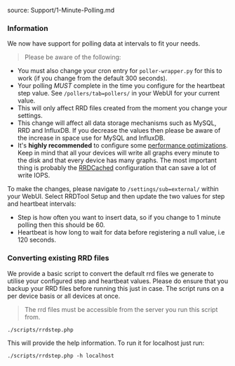 source: Support/1-Minute-Polling.md

### Information
We now have support for polling data at intervals to fit your needs.

> Please be aware of the following:

  - You must also change your cron entry for `poller-wrapper.py` for this to work (if you change from the default 300 seconds).
  - Your polling _MUST_ complete in the time you configure for the heartbeat step value. See `/pollers/tab=pollers/` in your WebUI for your current value.
  - This will only affect RRD files created from the moment you change your settings.
  - This change will affect all data storage mechanisms such as MySQL, RRD and InfluxDB. If you decrease the values then please be aware of the increase in space use for MySQL and InfluxDB.
  - It's **highly recommended** to configure some [performance optimizations](Performance.md). Keep in mind that all your devices will write all graphs every minute to the disk and that every device has many graphs. The most important thing is probably the [RRDCached](../Extensions/RRDCached.md) configuration that can save a lot of write IOPS.
  
To make the changes, please navigate to `/settings/sub=external/` within your WebUI. Select RRDTool Setup and then update the two values for step and heartbeat intervals:

  - Step is how often you want to insert data, so if you change to 1 minute polling then this should be 60.
  - Heartbeat is how long to wait for data before registering a null value, i.e 120 seconds.


### Converting existing RRD files

We provide a basic script to convert the default rrd files we generate to utilise your configured step and heartbeat 
values. Please do ensure that you backup your RRD files before running this just in case. The script runs on a per 
device basis or all devices at once.

> The rrd files must be accessible from the server you run this script from.

`./scripts/rrdstep.php`

This will provide the help information. To run it for localhost just run:

`./scripts/rrdstep.php -h localhost`

